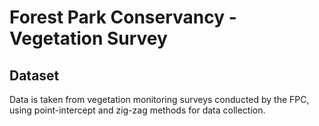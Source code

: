 # Forest Park Conservancy - Vegetation Survey
## Dataset
Data is taken from vegetation monitoring surveys conducted by the FPC, using point-intercept and zig-zag methods for data collection. 

